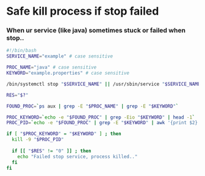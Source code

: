 # Safe kill process if stop failed

### When ur service (like java) sometimes stuck or failed when stop..

```bash
#!/bin/bash
SERVICE_NAME="example" # case sensitive

PROC_NAME="java" # case sensitive
KEYWORD="example.properties" # case sensitive

/bin/systemctl stop "$SERVICE_NAME" || /usr/sbin/service "$SERVICE_NAME" stop

RES="$?"

FOUND_PROC=`ps aux | grep -E "$PROC_NAME" | grep -E "$KEYWORD"`

PROC_KEYWORD=`echo -e "$FOUND_PROC" | grep -Eio "$KEYWORD" | head -1`
PROC_PID=`echo -e "$FOUND_PROC" | grep -E "$KEYWORD" | awk '{print $2}'`

if [ "$PROC_KEYWORD" = "$KEYWORD" ] ; then
  kill -9 "$PROC_PID"
  
  if [[ "$RES" != "0" ]] ; then
    echo "Failed stop service, process killed.."
  fi
fi
```
